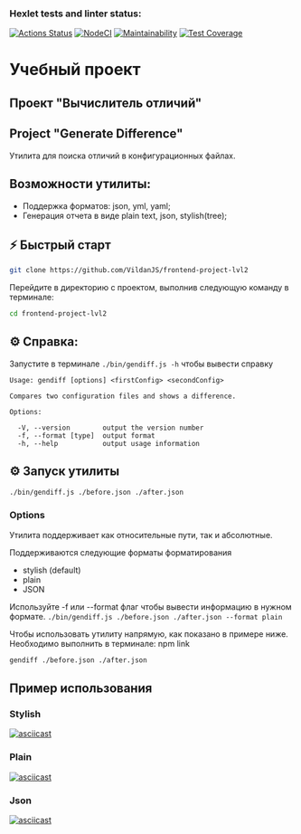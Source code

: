### Hexlet tests and linter status:
[![Actions Status](https://github.com/VildanJS/frontend-project-lvl2/workflows/hexlet-check/badge.svg)](https://github.com/VildanJS/frontend-project-lvl2/actions)
[![NodeCI](https://github.com/VildanJS/frontend-project-lvl2/actions/workflows/Github-Actions.yml/badge.svg)](https://github.com/VildanJS/frontend-project-lvl2/actions/workflows/Github-Actions.yml)
[![Maintainability](https://api.codeclimate.com/v1/badges/2aed6a559b72da8789d4/maintainability)](https://codeclimate.com/github/Giridhar108/frontend-project-lvl2/maintainability)
[![Test Coverage](https://api.codeclimate.com/v1/badges/2aed6a559b72da8789d4/test_coverage)](https://codeclimate.com/github/Giridhar108/frontend-project-lvl2/test_coverage)

# Учебный проект

## Проект "Вычислитель отличий"
## Project "Generate Difference"

Утилита для поиска отличий в конфигурационных файлах.

## Возможности утилиты:

* Поддержка форматов: json, yml, yaml;
* Генерация отчета в виде plain text, json, stylish(tree);

## ⚡️ Быстрый старт

```bash
git clone https://github.com/VildanJS/frontend-project-lvl2
```

Перейдите в директорию с проектом, выполнив следующую команду в терминале:

```bash
cd frontend-project-lvl2
```

## ⚙️ Справка:
Запустите в терминале `./bin/gendiff.js -h` чтобы вывести справку
```
Usage: gendiff [options] <firstConfig> <secondConfig>

Compares two configuration files and shows a difference.

Options:

  -V, --version        output the version number
  -f, --format [type]  output format
  -h, --help           output usage information
```

## ⚙️ Запуск утилиты

```bash
./bin/gendiff.js ./before.json ./after.json
```

### Options

Утилита поддерживает как относительные пути, так и абсолютные.

Поддерживаются следующие форматы форматирования
* stylish (default)
* plain
* JSON

Используйте -f или --format флаг чтобы вывести информацию в нужном формате.
`./bin/gendiff.js ./before.json ./after.json --format plain`

Чтобы использовать утилиту напрямую, как показано в примере ниже.
Необходимо выполнить в терминале: npm link
```bash
gendiff ./before.json ./after.json
```

## Пример использования
### Stylish
[![asciicast](https://asciinema.org/a/380750.svg)](https://asciinema.org/a/380750)

### Plain
[![asciicast](https://asciinema.org/a/k56y0xAy95Fzj7pGj9ty90oiN.svg)](https://asciinema.org/a/k56y0xAy95Fzj7pGj9ty90oiN)

### Json
[![asciicast](https://asciinema.org/a/m9yMDOx2bLLxAvyPVLQO40ICZ.svg)](https://asciinema.org/a/m9yMDOx2bLLxAvyPVLQO40ICZ)
